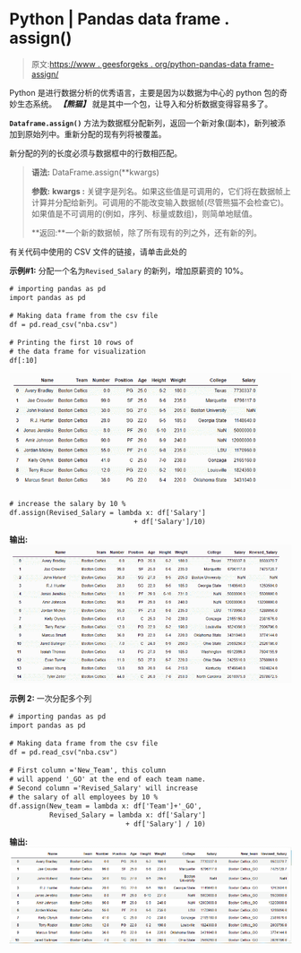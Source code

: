 # Python | Pandas data frame . assign()

> 原文:[https://www . geesforgeks . org/python-pandas-data frame-assign/](https://www.geeksforgeeks.org/python-pandas-dataframe-assign/)

Python 是进行数据分析的优秀语言，主要是因为以数据为中心的 python 包的奇妙生态系统。 ***【熊猫】*** 就是其中一个包，让导入和分析数据变得容易多了。

**`Dataframe.assign()`** 方法为数据框分配新列，返回一个新对象(副本)，新列被添加到原始列中。重新分配的现有列将被覆盖。

新分配的列的长度必须与数据框中的行数相匹配。

> **语法:** DataFrame.assign(**kwargs)
> 
> **参数:**
> **kwargs :** 关键字是列名。如果这些值是可调用的，它们将在数据帧上计算并分配给新列。可调用的不能改变输入数据帧(尽管熊猫不会检查它)。如果值是不可调用的(例如，序列、标量或数组)，则简单地赋值。
> 
> **返回:**一个新的数据帧，除了所有现有的列之外，还有新的列。

有关代码中使用的 CSV 文件的链接，请单击此处的

**示例#1:** 分配一个名为`Revised_Salary` 的新列，增加原薪资的 10%。

```
# importing pandas as pd
import pandas as pd

# Making data frame from the csv file
df = pd.read_csv("nba.csv")

# Printing the first 10 rows of
# the data frame for visualization
df[:10]
```

![](img/836ed1d13f8962a28804f881cfca5a18.png)

```
# increase the salary by 10 % 
df.assign(Revised_Salary = lambda x: df['Salary']
                               + df['Salary']/10)
```

**输出:**
![](img/c95b65e42fcbf2b5ed5e0e4621bdd0e5.png)

**示例 2:** 一次分配多个列

```
# importing pandas as pd
import pandas as pd

# Making data frame from the csv file
df = pd.read_csv("nba.csv")

# First column ='New_Team', this column
# will append '_GO' at the end of each team name.
# Second column ='Revised_Salary' will increase 
# the salary of all employees by 10 % 
df.assign(New_team = lambda x: df['Team']+'_GO', 
          Revised_Salary = lambda x: df['Salary'] 
                             + df['Salary'] / 10)
```

**输出:**
![](img/2c18472551549d5b69f4b4d4d6717064.png)